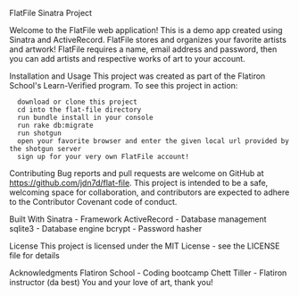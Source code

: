 FlatFile Sinatra Project

Welcome to the FlatFile web application! This is a demo app created using Sinatra and ActiveRecord.  FlatFile stores and organizes your favorite artists and artwork! FlatFile requires a name, email address and password, then you can add artists and respective works of art to your account. 

Installation and Usage
This project was created as part of the Flatiron School's Learn-Verified program. To see this project in action:

      download or clone this project
      cd into the flat-file directory
      run bundle install in your console
      run rake db:migrate
      run shotgun
      open your favorite browser and enter the given local url provided by the shotgun server
      sign up for your very own FlatFile account! 

Contributing
Bug reports and pull requests are welcome on GitHub at https://github.com/jdn7d/flat-file. This project is intended to be a safe, welcoming space for collaboration, and contributors are expected to adhere to the Contributor Covenant code of conduct.

Built With
Sinatra - Framework
ActiveRecord - Database management
sqlite3 - Database engine
bcrypt - Password hasher

License
This project is licensed under the MIT License - see the LICENSE file for details

Acknowledgments
Flatiron School - Coding bootcamp
Chett Tiller - Flatiron instructor (da best)
You and your love of art, thank you!